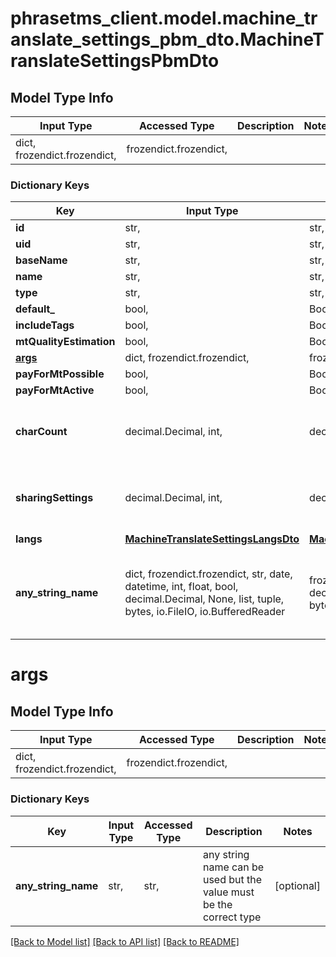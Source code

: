 # phrasetms_client.model.machine_translate_settings_pbm_dto.MachineTranslateSettingsPbmDto

## Model Type Info

| Input Type                   | Accessed Type          | Description | Notes |
| ---------------------------- | ---------------------- | ----------- | ----- |
| dict, frozendict.frozendict, | frozendict.frozendict, |             |

### Dictionary Keys

| Key                     | Input Type                                                                                                                                  | Accessed Type                                                                           | Description                                                        | Notes                                     |
| ----------------------- | ------------------------------------------------------------------------------------------------------------------------------------------- | --------------------------------------------------------------------------------------- | ------------------------------------------------------------------ | ----------------------------------------- |
| **id**                  | str,                                                                                                                                        | str,                                                                                    |                                                                    | [optional]                                |
| **uid**                 | str,                                                                                                                                        | str,                                                                                    |                                                                    | [optional]                                |
| **baseName**            | str,                                                                                                                                        | str,                                                                                    |                                                                    | [optional]                                |
| **name**                | str,                                                                                                                                        | str,                                                                                    |                                                                    | [optional]                                |
| **type**                | str,                                                                                                                                        | str,                                                                                    |                                                                    | [optional]                                |
| **default\_**           | bool,                                                                                                                                       | BoolClass,                                                                              |                                                                    | [optional]                                |
| **includeTags**         | bool,                                                                                                                                       | BoolClass,                                                                              |                                                                    | [optional]                                |
| **mtQualityEstimation** | bool,                                                                                                                                       | BoolClass,                                                                              |                                                                    | [optional]                                |
| **[args](#args)**       | dict, frozendict.frozendict,                                                                                                                | frozendict.frozendict,                                                                  |                                                                    | [optional]                                |
| **payForMtPossible**    | bool,                                                                                                                                       | BoolClass,                                                                              |                                                                    | [optional]                                |
| **payForMtActive**      | bool,                                                                                                                                       | BoolClass,                                                                              |                                                                    | [optional]                                |
| **charCount**           | decimal.Decimal, int,                                                                                                                       | decimal.Decimal,                                                                        |                                                                    | [optional] value must be a 32 bit integer |
| **sharingSettings**     | decimal.Decimal, int,                                                                                                                       | decimal.Decimal,                                                                        |                                                                    | [optional] value must be a 32 bit integer |
| **langs**               | [**MachineTranslateSettingsLangsDto**](MachineTranslateSettingsLangsDto.md)                                                                 | [**MachineTranslateSettingsLangsDto**](MachineTranslateSettingsLangsDto.md)             |                                                                    | [optional]                                |
| **any_string_name**     | dict, frozendict.frozendict, str, date, datetime, int, float, bool, decimal.Decimal, None, list, tuple, bytes, io.FileIO, io.BufferedReader | frozendict.frozendict, str, BoolClass, decimal.Decimal, NoneClass, tuple, bytes, FileIO | any string name can be used but the value must be the correct type | [optional]                                |

# args

## Model Type Info

| Input Type                   | Accessed Type          | Description | Notes |
| ---------------------------- | ---------------------- | ----------- | ----- |
| dict, frozendict.frozendict, | frozendict.frozendict, |             |

### Dictionary Keys

| Key                 | Input Type | Accessed Type | Description                                                        | Notes      |
| ------------------- | ---------- | ------------- | ------------------------------------------------------------------ | ---------- |
| **any_string_name** | str,       | str,          | any string name can be used but the value must be the correct type | [optional] |

[[Back to Model list]](../../README.md#documentation-for-models) [[Back to API list]](../../README.md#documentation-for-api-endpoints) [[Back to README]](../../README.md)
